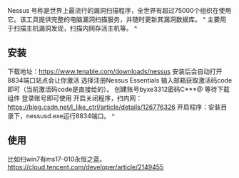 Nessus
号称是世界上最流行的漏洞扫描程序，全世界有超过75000个组织在使用它。该工具提供完整的电脑漏洞扫描服务，并随时更新其漏洞数据库。
^
主要用于扫描主机漏洞发现，扫描内网存活主机等。
^
## **安装**
下载地址：https://www.tenable.com/downloads/nessus
安装后会自动打开8834端口站点会让你激活
选择注册Nessus Essentials
输入邮箱获取激活码code即可（当前激活码code是直接给的）。
创建账号byxe3312密码C***@
等待下载组件
登录账号即可使用
开启关闭程序，扫内网：<https://blog.csdn.net/I_like_ctrl/article/details/126776326>
开启程序：安装目录下，nessusd.exe运行8834端口。
^
## **使用**
比如扫win7有ms17-010永恒之蓝。
<https://cloud.tencent.com/developer/article/2149455>